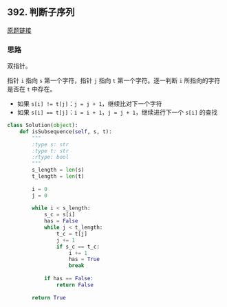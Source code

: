 ## 392. 判断子序列

[原题链接](https://leetcode-cn.com/problems/is-subsequence/)

### 思路

双指针。

指针 `i` 指向 `s` 第一个字符，指针 `j` 指向 `t` 第一个字符。逐一判断 `i` 所指向的字符是否在 `t` 中存在。

- 如果 `s[i] != t[j]`：`j = j + 1`，继续比对下一个字符
- 如果 `s[i] == t[j]`：`i = i + 1`，`j = j + 1`，继续进行下一个 `s[i]` 的查找

```python
class Solution(object):
    def isSubsequence(self, s, t):
        """
        :type s: str
        :type t: str
        :rtype: bool
        """
        s_length = len(s)
        t_length = len(t)
        
        i = 0
        j = 0
        
        while i < s_length:
            s_c = s[i]
            has = False
            while j < t_length:
                t_c = t[j]
                j += 1
                if s_c == t_c:
                    i += 1
                    has = True
                    break
                
            if has == False:
                return False
            
        return True
```